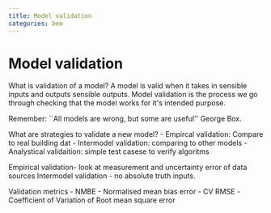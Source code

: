 ```yaml
---
title: Model validation
categories: bem
---
```

# Model validation

What is validation of a model?
A model is valid when it takes in sensible inputs and outputs sensible outputs. Model validation is the
process we go through checking that the model works for it's intended
purpose.

Remember: ``All models are wrong, but some are useful'' George Box.

What are strategies to validate a new model? - Empircal validation:
Compare to real building dat - Intermodel validation: comparing to other
models - Analystical validaition: simple test casese to verify algoritms

Empirical validation- look at measurement and uncertainty error of data
sources Intermodel validation - no absolute truth inputs.

Validation metrics - NMBE - Normalised mean bias error - CV RMSE
-Coefficient of Variation of Root mean square error
